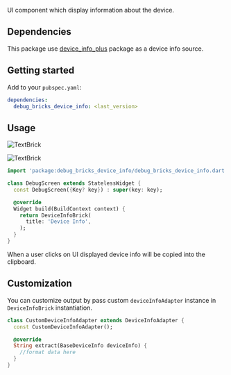 UI component which display information about the device.

## Dependencies

This package use [device_info_plus](https://pub.dev/packages/device_info_plus) package as a
device info source.

## Getting started

Add to your `pubspec.yaml`:

```yaml
dependencies:
  debug_bricks_device_info: <last_version>
```

## Usage

![TextBrick](https://github.com/touchlane/debug_bricks/tree/master/packages/debug_bricks_device_info/doc/media/device_info_light.png)

![TextBrick](https://github.com/touchlane/debug_bricks/tree/master/packages/debug_bricks_device_info/doc/media/device_info_dark.png)

```dart
import 'package:debug_bricks_device_info/debug_bricks_device_info.dart';

class DebugScreen extends StatelessWidget {
  const DebugScreen({Key? key}) : super(key: key);

  @override
  Widget build(BuildContext context) {
    return DeviceInfoBrick(
      title: 'Device Info',
    );
  }
}
```

When a user clicks on UI displayed device info will be copied into the clipboard.

## Customization

You can customize output by pass custom `deviceInfoAdapter` instance in `DeviceInfoBrick` 
instantiation.

```dart
class CustomDeviceInfoAdapter extends DeviceInfoAdapter {
  const CustomDeviceInfoAdapter();

  @override
  String extract(BaseDeviceInfo deviceInfo) {
    //format data here
  }
}
```
